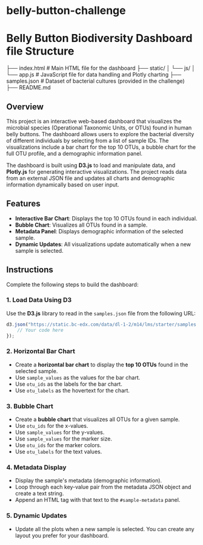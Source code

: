 # belly-button-challenge

# Belly Button Biodiversity Dashboard file Structure

├── index.html           # Main HTML file for the dashboard
├── static/
│   └── js/
│       └── app.js       # JavaScript file for data handling and Plotly charting
├── samples.json         # Dataset of bacterial cultures (provided in the challenge)
├── README.md   


## Overview

This project is an interactive web-based dashboard that visualizes the microbial species (Operational Taxonomic Units, or OTUs) found in human belly buttons. The dashboard allows users to explore the bacterial diversity of different individuals by selecting from a list of sample IDs. The visualizations include a bar chart for the top 10 OTUs, a bubble chart for the full OTU profile, and a demographic information panel.

The dashboard is built using **D3.js** to load and manipulate data, and **Plotly.js** for generating interactive visualizations. The project reads data from an external JSON file and updates all charts and demographic information dynamically based on user input.

## Features

- **Interactive Bar Chart**: Displays the top 10 OTUs found in each individual.
- **Bubble Chart**: Visualizes all OTUs found in a sample.
- **Metadata Panel**: Displays demographic information of the selected sample.
- **Dynamic Updates**: All visualizations update automatically when a new sample is selected.

## Instructions

Complete the following steps to build the dashboard:

### 1. Load Data Using D3

Use the **D3.js** library to read in the `samples.json` file from the following URL:
```javascript
d3.json("https://static.bc-edx.com/data/dl-1-2/m14/lms/starter/samples.json").then((data) => { 
    // Your code here 
});
```

### 2. Horizontal Bar Chart

- Create a **horizontal bar chart** to display the **top 10 OTUs** found in the selected sample.
- Use `sample_values` as the values for the bar chart.
- Use `otu_ids` as the labels for the bar chart.
- Use `otu_labels` as the hovertext for the chart.

### 3. Bubble Chart

- Create a **bubble chart** that visualizes all OTUs for a given sample.
- Use `otu_ids` for the x-values.
- Use `sample_values` for the y-values.
- Use `sample_values` for the marker size.
- Use `otu_ids` for the marker colors.
- Use `otu_labels` for the text values.

### 4. Metadata Display

- Display the sample's metadata (demographic information).
- Loop through each key-value pair from the metadata JSON object and create a text string.
- Append an HTML tag with that text to the `#sample-metadata` panel.

### 5. Dynamic Updates

- Update all the plots when a new sample is selected. You can create any layout you prefer for your dashboard.
